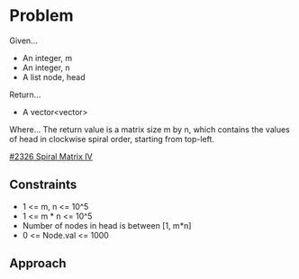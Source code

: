 
# Problem
Given...
- An integer, m
- An integer, n
- A list node, head

Return...
- A vector<vector<int>>

Where...
The return value is a matrix size m by n, which contains the values of head in
clockwise spiral order, starting from top-left.

[\#2326 Spiral Matrix IV](https://leetcode.com/problems/spiral-matrix-iv/description/?envType=daily-question&envId=2024-09-09)

## Constraints
- 1 <= m, n <= 10^5
- 1 <= m * n <= 10^5
- Number of nodes in head is between [1, m*n]
- 0 <= Node.val <= 1000

## Approach

